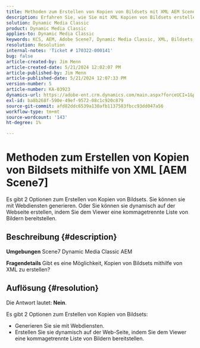 ```yaml
---
title: Methoden zum Erstellen von Kopien von Bildsets mit XML AEM Scene7
description: Erfahren Sie, wie Sie mit XML Kopien von Bildsets erstellen.
solution: Dynamic Media Classic
product: Dynamic Media Classic
applies-to: Dynamic Media Classic
keywords: KCS, AEM, Adobe Scene7, Dynamic Media Classic, XML, Bildsets, Kopien, Adobe Experience Manager, Anleitung
resolution: Resolution
internal-notes: 'Ticket # 170322-000141'
bug: false
article-created-by: Jim Menn
article-created-date: 5/21/2024 12:02:07 PM
article-published-by: Jim Menn
article-published-date: 5/21/2024 12:07:33 PM
version-number: 5
article-number: KA-03923
dynamics-url: https://adobe-ent.crm.dynamics.com/main.aspx?forceUCI=1&pagetype=entityrecord&etn=knowledgearticle&id=e60143ec-6917-ef11-9f8a-6045bd006268
exl-id: ba8b268f-590e-49ef-9572-08c1c920c879
source-git-commit: afd82ddc6539a130afb1137583fbcc93dd047a56
workflow-type: tm+mt
source-wordcount: '143'
ht-degree: 1%

---
```


# Methoden zum Erstellen von Kopien von Bildsets mithilfe von XML [AEM Scene7]


Es gibt 2 Optionen zum Erstellen von Kopien von Bildsets. Sie können sie mit Webdiensten generieren. Oder Sie können sie dynamisch auf der Webseite erstellen, indem Sie dem Viewer eine kommagetrennte Liste von Bildern bereitstellen.

## Beschreibung {#description}


<b>Umgebungen</b>
Scene7 Dynamic Media Classic AEM

<b>Fragendetails </b>
Gibt es eine Möglichkeit, Kopien von Bildsets mithilfe von XML zu erstellen?


## Auflösung {#resolution}


Die Antwort lautet: <b>Nein</b>.

Es gibt 2 Optionen zum Erstellen von Kopien von Bildsets:

- Generieren Sie sie mit Webdiensten.
- Erstellen Sie sie dynamisch auf der Web-Seite, indem Sie dem Viewer eine kommagetrennte Liste von Bildern bereitstellen.
